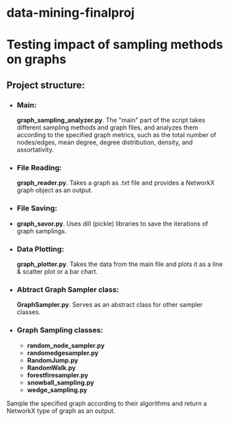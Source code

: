 # data-mining-finalproj
# Testing impact of sampling methods on graphs

## Project structure: 
- ### Main:
  **graph_sampling_analyzer.py**. The "main" part of the script takes different sampling methods and graph files, and analyzes them according to the specified graph metrics, such as the total number of nodes/edges, mean degree, degree distribution, density, and assortativity.
- ### File Reading:
  **graph_reader.py**. Takes a graph as .txt file and provides a NetworkX graph object as an output.
- ### File Saving:
- **graph_savor.py**. Uses dill (pickle) libraries to save the iterations of graph samplings.
- ### Data Plotting:
  **graph_plotter.py**. Takes the data from the main file and plots it as a line & scatter plot or a bar chart.
- ### Abtract Graph Sampler class:
  **GraphSampler.py**. Serves as an abstract class for other sampler classes.
- ### Graph Sampling classes:
  - **random_node_sampler.py**
  - **randomedgesampler.py**
  - **RandomJump.py**
  - **RandomWalk.py**
  - **forestfiresampler.py**
  - **snowball_sampling.py**
  - **wedge_sampling.py**

Sample the specified graph according to their algorithms and return a NetworkX type of graph as an output. 
